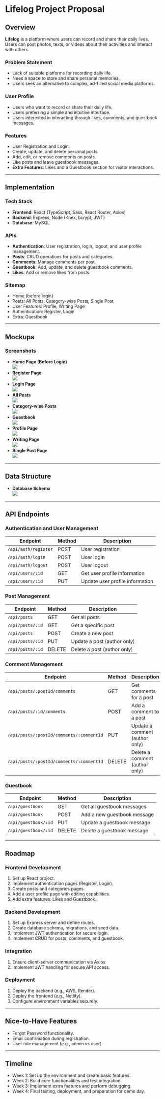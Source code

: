 # Lifelog Project Proposal

## Overview

**Lifelog** is a platform where users can record and share their daily lives. Users can post photos, texts, or videos about their activities and interact with others.

### Problem Statement

- Lack of suitable platforms for recording daily life.
- Need a space to store and share personal memories.
- Users seek an alternative to complex, ad-filled social media platforms.

### User Profile

- Users who want to record or share their daily life.
- Users preferring a simple and intuitive interface.
- Users interested in interacting through likes, comments, and guestbook messages.

### Features

- User Registration and Login.
- Create, update, and delete personal posts.
- Add, edit, or remove comments on posts.
- Like posts and leave guestbook messages.
- **Extra Features**: Likes and a Guestbook section for visitor interactions.

---

## Implementation

### Tech Stack

- **Frontend**: React (TypeScript, Sass, React Router, Axios)
- **Backend**: Express, Node (Knex, bcrypt, JWT)
- **Database**: MySQL

### APIs

- **Authentication**: User registration, login, logout, and user profile management.
- **Posts**: CRUD operations for posts and categories.
- **Comments**: Manage comments per post.
- **Guestbook**: Add, update, and delete guestbook comments.
- **Likes**: Add or remove likes from posts.

### Sitemap

- Home (before login)
- Posts: All Posts, Category-wise Posts, Single Post
- User Features: Profile, Writing Page
- Authentication: Register, Login
- Extra: Guestbook

---

## Mockups

### Screenshots

- **Home Page (Before Login)**  
  ![](./proposal/Main.png)
- **Register Page**  
  ![](./proposal/Register.png)
- **Login Page**  
  ![](./proposal/Login.png)
- **All Posts**  
  ![](./proposal/AllPost.png)
- **Category-wise Posts**  
  ![](./proposal/Category.png)
- **Guestbook**  
  ![](./proposal/GuestBook-extra.png)
- **Profile Page**  
  ![](./proposal/MyProfile.png)
- **Writing Page**  
  ![](./proposal/Writing.png)
- **Single Post Page**  
  ![](./proposal/SinglePost.png)

---

## Data Structure

- **Database Schema**  
  ![](./proposal/sql-diagram.png)

---

## API Endpoints

### Authentication and User Management

| Endpoint             | Method | Description                     |
| -------------------- | ------ | ------------------------------- |
| `/api/auth/register` | POST   | User registration               |
| `/api/auth/login`    | POST   | User login                      |
| `/api/auth/logout`   | POST   | User logout                     |
| `/api/users/:id`     | GET    | Get user profile information    |
| `/api/users/:id`     | PUT    | Update user profile information |

### Post Management

| Endpoint         | Method | Description                 |
| ---------------- | ------ | --------------------------- |
| `/api/posts`     | GET    | Get all posts               |
| `/api/posts/:id` | GET    | Get a specific post         |
| `/api/posts`     | POST   | Create a new post           |
| `/api/posts/:id` | PUT    | Update a post (author only) |
| `/api/posts/:id` | DELETE | Delete a post (author only) |

### Comment Management

| Endpoint                                 | Method | Description                    |
| ---------------------------------------- | ------ | ------------------------------ |
| `/api/posts/:postId/comments`            | GET    | Get comments for a post        |
| `/api/posts/:id/comments`                | POST   | Add a comment to a post        |
| `/api/posts/:postId/comments/:commentId` | PUT    | Update a comment (author only) |
| `/api/posts/:postId/comments/:commentId` | DELETE | Delete a comment (author only) |

### Guestbook

| Endpoint             | Method | Description                 |
| -------------------- | ------ | --------------------------- |
| `/api/guestbook`     | GET    | Get all guestbook messages  |
| `/api/guestbook`     | POST   | Add a new guestbook message |
| `/api/guestbook/:id` | PUT    | Update a guestbook message  |
| `/api/guestbook/:id` | DELETE | Delete a guestbook message  |

---

## Roadmap

### Frontend Development

1. Set up React project.
2. Implement authentication pages (Register, Login).
3. Create posts and categories pages.
4. Add a user profile page with editing capabilities.
5. Add extra features: Likes and Guestbook.

### Backend Development

1. Set up Express server and define routes.
2. Create database schema, migrations, and seed data.
3. Implement JWT authentication for secure login.
4. Implement CRUD for posts, comments, and guestbook.

### Integration

1. Ensure client-server communication via Axios.
2. Implement JWT handling for secure API access.

### Deployment

1. Deploy the backend (e.g., AWS, Render).
2. Deploy the frontend (e.g., Netlify).
3. Configure environment variables securely.

---

## Nice-to-Have Features

- Forgot Password functionality.
- Email confirmation during registration.
- User role management (e.g., admin vs user).

---

## Timeline

- Week 1: Set up the environment and create basic features.
- Week 2: Build core functionalities and test integration.
- Week 3: Implement extra features and perform debugging.
- Week 4: Final testing, deployment, and preparation for demo day.
